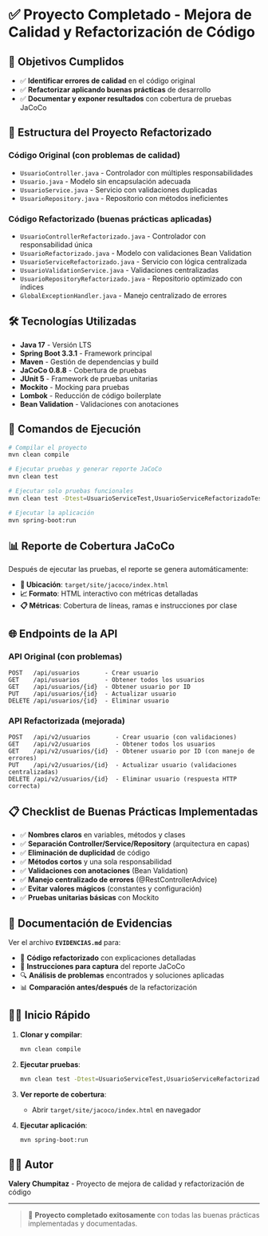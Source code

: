 
# ✅ Proyecto Completado - Mejora de Calidad y Refactorización de Código

## 🎯 Objetivos Cumplidos

- ✅ **Identificar errores de calidad** en el código original
- ✅ **Refactorizar aplicando buenas prácticas** de desarrollo
- ✅ **Documentar y exponer resultados** con cobertura de pruebas JaCoCo

## 📁 Estructura del Proyecto Refactorizado

### Código Original (con problemas de calidad)
- `UsuarioController.java` - Controlador con múltiples responsabilidades
- `Usuario.java` - Modelo sin encapsulación adecuada  
- `UsuarioService.java` - Servicio con validaciones duplicadas
- `UsuarioRepository.java` - Repositorio con métodos ineficientes

### Código Refactorizado (buenas prácticas aplicadas)
- `UsuarioControllerRefactorizado.java` - Controlador con responsabilidad única
- `UsuarioRefactorizado.java` - Modelo con validaciones Bean Validation
- `UsuarioServiceRefactorizado.java` - Servicio con lógica centralizada
- `UsuarioValidationService.java` - Validaciones centralizadas
- `UsuarioRepositoryRefactorizado.java` - Repositorio optimizado con índices
- `GlobalExceptionHandler.java` - Manejo centralizado de errores

## 🛠️ Tecnologías Utilizadas

- **Java 17** - Versión LTS
- **Spring Boot 3.3.1** - Framework principal
- **Maven** - Gestión de dependencias y build
- **JaCoCo 0.8.8** - Cobertura de pruebas
- **JUnit 5** - Framework de pruebas unitarias
- **Mockito** - Mocking para pruebas
- **Lombok** - Reducción de código boilerplate
- **Bean Validation** - Validaciones con anotaciones

## 🚀 Comandos de Ejecución

```bash
# Compilar el proyecto
mvn clean compile

# Ejecutar pruebas y generar reporte JaCoCo
mvn clean test

# Ejecutar solo pruebas funcionales
mvn clean test -Dtest=UsuarioServiceTest,UsuarioServiceRefactorizadoTest

# Ejecutar la aplicación
mvn spring-boot:run
```

## 📊 Reporte de Cobertura JaCoCo

Después de ejecutar las pruebas, el reporte se genera automáticamente:

- **📍 Ubicación**: `target/site/jacoco/index.html`
- **📈 Formato**: HTML interactivo con métricas detalladas
- **📋 Métricas**: Cobertura de líneas, ramas e instrucciones por clase

## 🌐 Endpoints de la API

### API Original (con problemas)
```
POST   /api/usuarios       - Crear usuario
GET    /api/usuarios       - Obtener todos los usuarios  
GET    /api/usuarios/{id}  - Obtener usuario por ID
PUT    /api/usuarios/{id}  - Actualizar usuario
DELETE /api/usuarios/{id}  - Eliminar usuario
```

### API Refactorizada (mejorada)
```
POST   /api/v2/usuarios       - Crear usuario (con validaciones)
GET    /api/v2/usuarios       - Obtener todos los usuarios
GET    /api/v2/usuarios/{id}  - Obtener usuario por ID (con manejo de errores)
PUT    /api/v2/usuarios/{id}  - Actualizar usuario (validaciones centralizadas)
DELETE /api/v2/usuarios/{id}  - Eliminar usuario (respuesta HTTP correcta)
```

## 📋 Checklist de Buenas Prácticas Implementadas

- ✅ **Nombres claros** en variables, métodos y clases
- ✅ **Separación Controller/Service/Repository** (arquitectura en capas)
- ✅ **Eliminación de duplicidad** de código
- ✅ **Métodos cortos** y una sola responsabilidad
- ✅ **Validaciones con anotaciones** (Bean Validation)
- ✅ **Manejo centralizado de errores** (@RestControllerAdvice)
- ✅ **Evitar valores mágicos** (constantes y configuración)
- ✅ **Pruebas unitarias básicas** con Mockito

## 📄 Documentación de Evidencias

Ver el archivo **`EVIDENCIAS.md`** para:

- 📝 **Código refactorizado** con explicaciones detalladas
- 📸 **Instrucciones para captura** del reporte JaCoCo
- 🔍 **Análisis de problemas** encontrados y soluciones aplicadas
- 📊 **Comparación antes/después** de la refactorización

## 🏃‍♂️ Inicio Rápido

1. **Clonar y compilar**:
   ```bash
   mvn clean compile
   ```

2. **Ejecutar pruebas**:
   ```bash
   mvn clean test -Dtest=UsuarioServiceTest,UsuarioServiceRefactorizadoTest
   ```

3. **Ver reporte de cobertura**:
   - Abrir `target/site/jacoco/index.html` en navegador

4. **Ejecutar aplicación**:
   ```bash
   mvn spring-boot:run
   ```

## 👨‍💻 Autor

**Valery Chumpitaz** - Proyecto de mejora de calidad y refactorización de código

---

> 🎉 **Proyecto completado exitosamente** con todas las buenas prácticas implementadas y documentadas.
